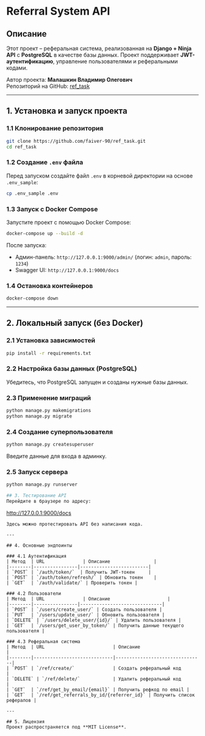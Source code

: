 # Referral System API

## Описание
Этот проект – реферальная система, реализованная на **Django + Ninja API** с **PostgreSQL** в качестве базы данных.
Проект поддерживает **JWT-аутентификацию**, управление пользователями и реферальными кодами.

Автор проекта: **Малашкин Владимир Олегович**  
Репозиторий на GitHub: [ref_task](https://github.com/faiver-90/ref_task)

---

## 1. Установка и запуск проекта

### 1.1 Клонирование репозитория
```bash
git clone https://github.com/faiver-90/ref_task.git
cd ref_task
```

### 1.2 Создание `.env` файла
Перед запуском создайте файл `.env` в корневой директории на основе `.env_sample`:
```bash
cp .env_sample .env
```

### 1.3 Запуск с Docker Compose
Запустите проект с помощью Docker Compose:
```bash
docker-compose up --build -d
```
После запуска:
- Админ-панель: `http://127.0.0.1:9000/admin/` (логин: `admin`, пароль: `1234`)
- Swagger UI: `http://127.0.0.1:9000/docs`

### 1.4 Остановка контейнеров
```bash
docker-compose down
```

---

## 2. Локальный запуск (без Docker)

### 2.1 Установка зависимостей
```bash
pip install -r requirements.txt
```

### 2.2 Настройка базы данных (PostgreSQL)
Убедитесь, что PostgreSQL запущен и созданы нужные базы данных.

### 2.3 Применение миграций
```bash
python manage.py makemigrations
python manage.py migrate
```

### 2.4 Создание суперпользователя
```bash
python manage.py createsuperuser
```
Введите данные для входа в админку.

### 2.5 Запуск сервера
```bash
python manage.py runserver

## 3. Тестирование API
Перейдите в браузере по адресу:
```
http://127.0.0.1:9000/docs
```
Здесь можно протестировать API без написания кода.

---

## 4. Основные эндпоинты

### 4.1 Аутентификация
| Метод  | URL              | Описание                |
|--------|----------------|-------------------------|
| `POST` | `/auth/token/`  | Получить JWT-токен     |
| `POST` | `/auth/token/refresh/` | Обновить токен    |
| `GET`  | `/auth/validate/` | Проверить токен |

### 4.2 Пользователи
| Метод  | URL              | Описание                     |
|--------|----------------|------------------------------|
| `POST` | `/users/create_user/` | Создать пользователя |
| `PUT`  | `/users/update_user/` | Обновить пользователя |
| `DELETE` | `/users/delete_user/{id}/` | Удалить пользователя |
| `GET`  | `/users/get_user_by_token/` | Получить данные текущего пользователя |

### 4.3 Реферальная система
| Метод  | URL                         | Описание                      |
|--------|-----------------------------|--------------------------------|
| `POST` | `/ref/create/`              | Создать реферальный код       |
| `DELETE` | `/ref/delete/`            | Удалить реферальный код       |
| `GET`  | `/ref/get_by_email/{email}` | Получить рефкод по email |
| `GET`  | `/ref/get_referrals_by_id/{referrer_id}` | Получить список рефералов |

---

## 5. Лицензия
Проект распространяется под **MIT License**.

